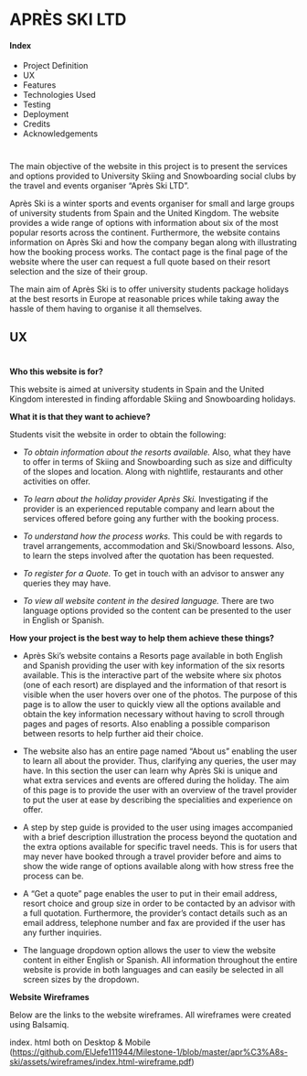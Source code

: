 # __APRÈS SKI LTD__

#### Index
* 	Project Definition
*	UX
*	Features
*	Technologies Used
*	Testing
*	Deployment
*	Credits
*	Acknowledgements 
#
The main objective of the website in this project is to present the services and options provided to University Skiing and Snowboarding social clubs by the travel and events organiser “Après Ski LTD”.

Après Ski is a winter sports and events organiser for small and large groups of university students from Spain and the United Kingdom. The website provides a wide range of options with information about six of the most popular resorts across the continent. Furthermore, the website contains information on Après Ski and how the company began along with illustrating how the booking process works. The contact page is the final page of the website where the user can request a full quote based on their resort selection and the size of their group.

The main aim of Après Ski is to offer university students package holidays at the best resorts in Europe at reasonable prices while taking away the hassle of them having to organise it all themselves.




## UX
#
__Who this website is for?__

This website is aimed at university students in Spain and the United Kingdom interested in finding affordable Skiing and Snowboarding holidays. 

__What it is that they want to achieve?__ 

Students visit the website in order to obtain the following:

* 	*To obtain information about the resorts available.*
Also, what they have to offer in terms of Skiing and Snowboarding such as size and difficulty of the slopes and location. Along with nightlife, restaurants and other activities on offer.

*	*To learn about the holiday provider Après Ski.* 
Investigating if the provider is an experienced reputable company and learn about the services offered before going any further with the booking process.

*	*To understand how the process works.* 
This could be with regards to travel arrangements, accommodation and Ski/Snowboard lessons. Also, to learn the steps involved after the quotation has been requested.

*	*To register for a Quote.*
To get in touch with an advisor to answer any queries they may have.

*	*To view all website content in the desired language.*
There are two language options provided so the content can be presented to the user in English or Spanish.

__How your project is the best way to help them achieve these things?__

*	Après Ski’s website contains a Resorts page available in both English and Spanish providing the user with key information of the six resorts available. This is the interactive part of the website where six photos (one of each resort) are displayed and the information of that resort is visible when the user hovers over one of the photos. The purpose of this page is to allow the user to quickly view all the options available and obtain the key information necessary without having to scroll through pages and pages of resorts. Also enabling a possible comparison between resorts to help further aid their choice. 

*	The website also has an entire page named “About us” enabling the user to learn all about the provider. Thus, clarifying any queries, the user may have. In this section the user can learn why Après Ski is unique and what extra services and events are offered during the holiday. The aim of this page is to provide the user with an overview of the travel provider to put the user at ease by describing the specialities and experience on offer.

*	A step by step guide is provided to the user using images accompanied with a brief description illustration the process beyond the quotation and the extra options available for specific travel needs. This is for users that may never have booked through a travel provider before and aims to show the wide range of options available along with how stress free the process can be.

*	A “Get a quote” page enables the user to put in their email address, resort choice and group size in order to be contacted by an advisor with a full quotation. Furthermore, the provider’s contact details such as an email address, telephone number and fax are provided if the user has any further inquiries.

*	The language dropdown option allows the user to view the website content in either English or Spanish. All information throughout the entire website is provide in both languages and can easily be selected in all screen sizes by the dropdown.

__Website Wireframes__

Below are the links to the website wireframes. All wireframes were created using Balsamiq.

index. html both on Desktop & Mobile (https://github.com/ElJefe111944/Milestone-1/blob/master/apr%C3%A8s-ski/assets/wireframes/index.html-wireframe.pdf)